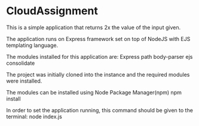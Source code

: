 # CloudAssignment

This is a simple application that returns 2x the value of the input given.

The application runs on Express framework set on top of NodeJS with EJS templating language.

The modules installed for this application are:
Express
path
body-parser
ejs
consolidate

The project was initially cloned into the instance and the required modules were installed.

The modules can be installed using Node Package Manager(npm) 
npm install <module-name>

In order to set the application running, this command should be given to the terminal:
node index.js


